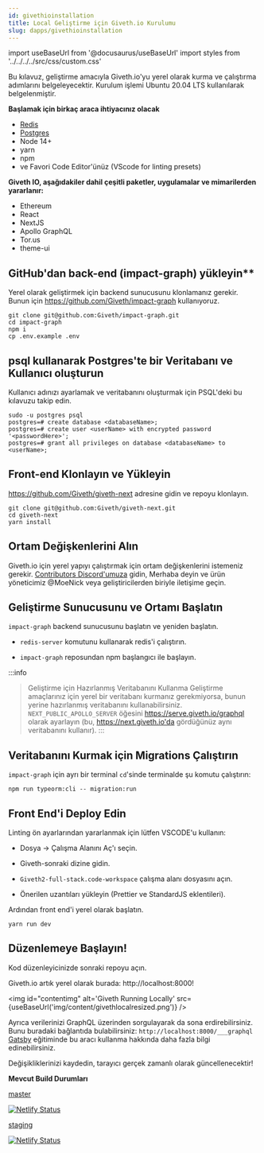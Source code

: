 ```yaml
---
id: givethioinstallation
title: Local Geliştirme için Giveth.io Kurulumu
slug: dapps/givethioinstallation
---
```


import useBaseUrl from '@docusaurus/useBaseUrl'
import styles from '../../../../src/css/custom.css'

Bu kılavuz, geliştirme amacıyla Giveth.io'yu yerel olarak kurma ve çalıştırma adımlarını belgeleyecektir. Kurulum işlemi Ubuntu 20.04 LTS kullanılarak belgelenmiştir.

**Başlamak için birkaç araca ihtiyacınız olacak**

 - [Redis](https://redis.io/topics/quickstart)
 - [Postgres](https://www.postgresql.org/download)
 - Node 14+
 - yarn
 - npm
 - ve Favori Code Editor'ünüz (VScode for linting presets)

**Giveth IO, aşağıdakiler dahil çeşitli paketler, uygulamalar ve mimarilerden yararlanır:**

* Ethereum
* React
* NextJS
* Apollo GraphQL
* Tor.us
* theme-ui

## GitHub'dan back-end (impact-graph) yükleyin**
Yerel olarak geliştirmek için backend sunucusunu klonlamanız gerekir. Bunun için https://github.com/Giveth/impact-graph kullanıyoruz.

```
git clone git@github.com:Giveth/impact-graph.git
cd impact-graph
npm i
cp .env.example .env
```
    
## psql kullanarak Postgres'te bir Veritabanı ve Kullanıcı oluşturun
Kullanıcı adınızı ayarlamak ve veritabanını oluşturmak için PSQL'deki bu kılavuzu takip edin.

```
sudo -u postgres psql
postgres=# create database <databaseName>;
postgres=# create user <userName> with encrypted password '<passwordHere>';
postgres=# grant all privileges on database <databaseName> to <userName>;
```

## Front-end Klonlayın ve Yükleyin
https://github.com/Giveth/giveth-next adresine gidin ve repoyu klonlayın.

```
git clone git@github.com:Giveth/giveth-next.git
cd giveth-next
yarn install
```

## Ortam Değişkenlerini Alın
Giveth.io için yerel yapıyı çalıştırmak için ortam değişkenlerini istemeniz gerekir. [Contributors Discord'umuza](https://discord.giveth.io/) gidin, Merhaba deyin ve ürün yöneticimiz @MoeNick veya geliştiricilerden biriyle iletişime geçin.

## Geliştirme Sunucusunu ve Ortamı Başlatın
`impact-graph` backend sunucusunu başlatın ve yeniden başlatın.

* `redis-server` komutunu kullanarak redis'i çalıştırın.

* `impact-graph` reposundan npm başlangıcı ile başlayın.

:::info
> Geliştirme için Hazırlanmış Veritabanını Kullanma
> Geliştirme amaçlarınız için yerel bir veritabanı kurmanız gerekmiyorsa, bunun yerine hazırlanmış veritabanını kullanabilirsiniz. `NEXT_PUBLIC_APOLLO_SERVER` öğesini https://serve.giveth.io/graphql olarak ayarlayın (bu, https://next.giveth.io'da gördüğünüz aynı veritabanını kullanır).
:::

## Veritabanını Kurmak için Migrations Çalıştırın
`impact-graph` için ayrı bir terminal `cd`'sinde terminalde şu komutu çalıştırın:

`npm run typeorm:cli -- migration:run`

## Front End'i Deploy Edin
Linting ön ayarlarından yararlanmak için lütfen VSCODE'u kullanın:

* Dosya -> Çalışma Alanını Aç'ı seçin.

* Giveth-sonraki dizine gidin.

* `Giveth2-full-stack.code-workspace` çalışma alanı dosyasını açın.

* Önerilen uzantıları yükleyin (Prettier ve StandardJS eklentileri).

Ardından front end'i yerel olarak başlatın.

`yarn run dev`

## Düzenlemeye Başlayın!
Kod düzenleyicinizde sonraki repoyu açın.

Giveth.io artık yerel olarak burada: http://localhost:8000!

<img id="contentimg" alt='Giveth Running Locally' src={useBaseUrl('img/content/givethlocalresized.png')} />

Ayrıca verilerinizi GraphQL üzerinden sorgulayarak da sona erdirebilirsiniz. Bunu buradaki bağlantıda bulabilirsiniz: `http://localhost:8000/___graphql` [Gatsby](https://www.gatsbyjs.org/tutorial/part-five/#introducing-graphiql) eğitiminde bu aracı kullanma hakkında daha fazla bilgi edinebilirsiniz.

Değişikliklerinizi kaydedin, tarayıcı gerçek zamanlı olarak güncellenecektir!

**Mevcut Build Durumları**

[master](https://giveth.io)

[![Netlify Status](https://api.netlify.com/api/v1/badges/f914ac7e-ce27-4909-bd3e-14d749731a52/deploy-status)](https://app.netlify.com/sites/giveth2/deploys)

[staging](https://next.giveth.io)

[![Netlify Status](https://api.netlify.com/api/v1/badges/2f325b5b-e159-443e-bac7-c5e15f3578c0/deploy-status)](https://app.netlify.com/sites/giveth-website-staging/deploys) 